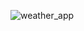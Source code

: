 ![weather_app](https://user-images.githubusercontent.com/56762506/138188683-1eccde16-e74c-4d72-bdbb-2dd17072e622.gif)
